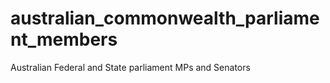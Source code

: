 # australian_commonwealth_parliament_members
Australian Federal and State parliament MPs and Senators
